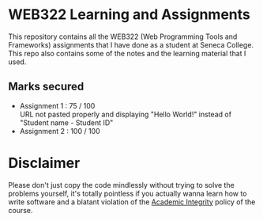 # WEB322 Learning and Assignments
This repository contains all the WEB322 (Web Programming Tools and Frameworks) assignments that I have done as a student at Seneca College. This repo also contains some of the notes and the learning material that I used.

## Marks secured
- Assignment 1 : 75 / 100 <br />
URL not pasted properly and displaying "Hello World!" instead of "Student name - Student ID"
- Assignment 2 : 100 / 100 

# Disclaimer
Please don't just copy the code mindlessly without trying to solve the problems yourself, it's totally pointless if you actually wanna learn how to write software and a blatant violation of the [Academic Integrity](https://www.senecacollege.ca/about/policies/academic-integrity-policy.html) policy of the course.
